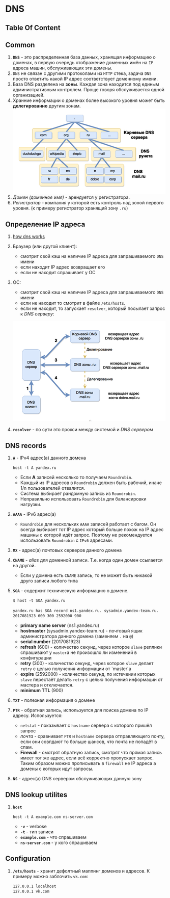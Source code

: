 # DNS

## Table Of Content

## Common
1. **`DNS`** - это распределенная база данных, хранящая информацию о доменах, в первую очередь отображение доменных имён на `IP` адреса машин, обслуживающих эти домены.
1. `DNS` не связан с другими протоколами из `HTTP` стека, задача `DNS` просто ответить какой IP адрес соответствует доменному имени.
1. База DNS разделена на **зоны**. Каждая зона находится под единым административным контролем. Проще говоря обслуживается одной организацией.
1. Хранние информации о доменах более высокого уровня может быть **делегированно** другим зонам.
    ![DNS Hierarhy](../images/dns-hierarchy.png)
1. _Домен (доменное имя)_ - арендуется у регистратора.
1. _Регистратор_ - компания у которой есть контроль над зоной первого уровня. (к примеру регистратор хранящий зону `.ru`)

## Определение IP адреса
1. [how dns works](https://howdns.works)
1. Браузер (или другой клиент):
    * смотрит свой кэш на наличие IP адреса для запрашиваемого `DNS` имени
    * если находит IP адрес возвращает его
    * если не находит спрашивает у ОС
1. ОС:
    * смотрит свой кэш на наличие IP адреса для запрашиваемого `DNS` имени
    * если не находит то смотрит в файле `/ets/hosts`.
    * если не находит, то запускает `resolver`, который посылает запрос к _DNS серверу_:

    ![DNS resolution](../images/dns-resolution.png)
1. **`resolver`** - по сути это прокси между системой и _DNS сервером_


## DNS records
1. **`A`** - IPv4 адрес(а) данного домена
    ```shell
    host -t A yandex.ru
    ```

    * Если **A** записей несколько то получаем `Roundrobin`.
    * Каждый из IP адресов в `Roundrobin` должен быть рабочий, иначе 1/n пользователей отвалится.
    * Система выбирает рандомную запись из `Roundrobin`.
    * Неправильно использовать `Roundrobin` для балансировки нагрузки.
1. **`AAAA`** - IPv6 адрес(а)
    * `Roundrobin` для нескольких `AAAA` записей работает с багом. Он всегда выбирает тот IP адрес который больше похож на IP адрес машины с которой идёт запрос. Поэтому не рекомендуется использовать `Roundrobin` с `IPv6` адресами.
1. **`MX`**  - адрес(а) почтовых серверов данного домена
1. **`CNAME`** - _alias_ для доменной записи. Т.е. когда один домен ссылается на другой.
    * Если у домена есть `CNAME` запись, то не может быть никакой друго записи любого типа
1. **`SOA`** - содержит техническую информацию о домене.
    ```shell
    $ host -t SOA yandex.ru

    yandex.ru has SOA record ns1.yandex.ru. sysadmin.yandex-team.ru. 2017081923 600 300 2592000 900
    ```
    * **primary name server** (ns1.yandex.ru)
    * **hostmaster** (sysadmin.yandex-team.ru) - почтовый ящик администратора данного домена (заменяем `.` на `@`)
    * **serial number** (2017081923)
    * **refresh** (600) - количество секунд, через которое `slave` реплики спрашивают у `master`а не произошло ли изменений в конфигурации
    * **retry** (300) - количество секунд, через которое `slave` делает `retry` с целью получения информации от `master'a
    * **expire** (2592000) - количество секунд, по истечении которых `slave` перестаёт делать `retry` с целью получения информации от мастера и отключается.
    * **minimum TTL** (900)
1. **`TXT`** - полезная информация о домене
1. **`PTR`** - обратная запись, используется для поиска домена по IP адресу. Используется:
    * `netstat` - показывает с `hostname` сервера с которого пришёл запрос
    * _почта_ - сравнивает `PTR` и `hostname` сервера отправляющего почту, если они совпдают то больше шансов, что почта не попадёт в спам.
    * **Firewall** - смотрят обратную запись, смотрят что прямая запись имеет тот же адрес, если всё корректно пропускает запрос. Таким образом можно прописывать в `firewall` не IP адреса а домены с которых идут запросы.
1. **`NS`** - адрес(а) DNS сервером обслуживающих данную зону


## DNS lookup utilites
1. **`host`**
    ```shell
    host -t A example.com ns-server.com
    ```

    * **`-v`** - verbose
    * **`-t`** - тип записи
    * **`example.com`** - что спрашиваем
    * **`ns-server.com`** - у кого спрашиваем

## Configuration
1. **`/ets/hosts`** - хранит дефолтный маппинг доменов и адресов. К примеру можно заблочить `vk.com`:
    ```
    127.0.0.1 localhost
    127.0.0.1 vk.com
    ```


